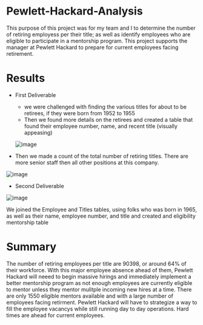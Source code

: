 # Pewlett-Hackard-Analysis

This purpose of this project was for my team and I to determine the number of retiring employess per their title; as well as identify employees who are eligible to participate in a mentorship program. This project supports the manager at Pewlett Hackard to prepare for current employees facing retirement.

# Results

* First Deliverable
  * we were challenged with finding the various titles for about to be retirees, if they were born from 1952 to 1955
  * Then we found more details on the retirees and created a table that found their employee number, name, and recent title (visually appeasing)
  
  ![image](https://user-images.githubusercontent.com/86068655/145681189-6967387b-bcbc-4865-a6c1-f06f02b41aa2.png)  
 
 * Then we made a count of the total number of retiring titles. There are more senior staff then all other positions at this company. 
 
![image](https://user-images.githubusercontent.com/86068655/145681138-a58c13c5-d3a7-4302-90bd-6b4f8b17d310.png)



* Second Deliverable

![image](https://user-images.githubusercontent.com/86068655/145681122-ae97b7a1-59aa-4cc5-b5e2-d11ce99f0271.png)

We joined the Employee and Titles tables, using folks who was born in 1965, as well as their name, employee number, and title and created and eligibility       mentorship table


# Summary
 The number of retiring employees per title are 90398, or around 64% of their workforce. With this major employee absence ahead of them, Pewlett Hackard will neeed to begin massive hirings and immediately implement a better mentorship program as not enough employees are currently eligible to mentor unless they mentor mulitple incoming new hires at a time. There are only 1550 eligible mentors available and with a large number of employees facing retirment. Pewlett Hackard will have to strategize a way to fill the employee vacancys while still running day to day operations. Hard times are ahead for current employees.
